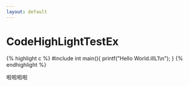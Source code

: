 ```yaml
---
layout: default
---
```


CodeHighLightTestEx
===

{% highlight c %}
#include <iostream>
int main(){
	printf("Hello World.iIlL1\n");
}
{% endhighlight %}

啦啦啦啦

